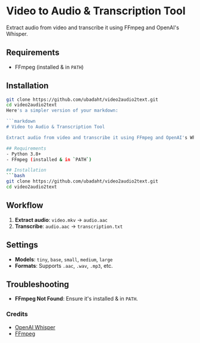 # Video to Audio & Transcription Tool

Extract audio from video and transcribe it using FFmpeg and OpenAI's Whisper.

## Requirements
- FFmpeg (installed & in `PATH`)

## Installation
```bash
git clone https://github.com/ubadaht/video2audio2text.git
cd video2audio2text
Here's a simpler version of your markdown:

```markdown
# Video to Audio & Transcription Tool

Extract audio from video and transcribe it using FFmpeg and OpenAI's Whisper.

## Requirements
- Python 3.8+
- FFmpeg (installed & in `PATH`)

## Installation
```bash
git clone https://github.com/ubadaht/video2audio2text.git
cd video2audio2text
```

## Workflow
1. **Extract audio**: `video.mkv` → `audio.aac`
2. **Transcribe**: `audio.aac` → `transcription.txt`

## Settings
- **Models**: `tiny`, `base`, `small`, `medium`, `large`
- **Formats**: Supports `.aac`, `.wav`, `.mp3`, etc.

## Troubleshooting
- **FFmpeg Not Found**: Ensure it's installed & in `PATH`.

### Credits
- [OpenAI Whisper](https://github.com/openai/whisper)
- [FFmpeg](https://ffmpeg.org/)
```
